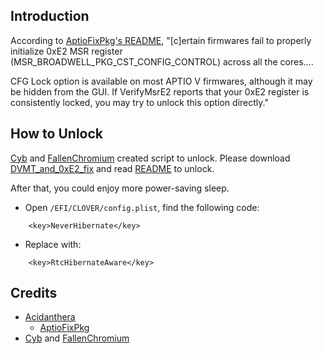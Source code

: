 ## Introduction
According to [AptioFixPkg's README](https://github.com/acidanthera/AptioFixPkg#verifymsre2), "[c]ertain firmwares fail to properly initialize 0xE2 MSR register (MSR_BROADWELL_PKG_CST_CONFIG_CONTROL) across all the cores....

CFG Lock option is available on most APTIO V firmwares, although it may be hidden from the GUI. If VerifyMsrE2 reports that your 0xE2 register is consistently locked, you may try to unlock this option directly."

## How to Unlock

[Cyb](http://4pda.ru/forum/index.php?showuser=914121) and [FallenChromium](https://github.com/FallenChromium) created script to unlock. Please download [DVMT_and_0xE2_fix](https://github.com/daliansky/XiaoMi-Pro/tree/master/BIOS/DVMT_and_0xE2_fix) and read [README](https://github.com/daliansky/XiaoMi-Pro/tree/master/BIOS/DVMT_and_0xE2_fix/README.md) to unlock.

After that, you could enjoy more power-saving sleep.
- Open `/EFI/CLOVER/config.plist`, find the following code:
```
    <key>NeverHibernate</key>
```

- Replace with:
```
    <key>RtcHibernateAware</key>
```

## Credits
- [Acidanthera](https://github.com/acidanthera)
  - [AptioFixPkg](https://github.com/acidanthera/AptioFixPkg)
- [Cyb](http://4pda.ru/forum/index.php?showuser=914121) and [FallenChromium](https://github.com/FallenChromium)